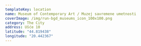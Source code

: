 ```yaml
---
templateKey: location
name: Museum of Contemporary Art / Muzej savremene umetnosti
coverImage: /img/run-bgd_museums_icon_100x100.png
category: The City
address: Ušće 10
latitude: "44.819438"
longitude: "20.442367"
---
```

